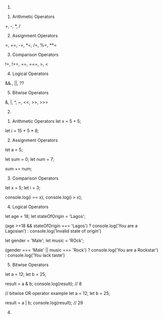1)

1. Arithmetic Operators

+, -, *, /

2) Assignment Operators

=, +=, -=, *=, /=, %=, **=

3) Comparison Operators

!=, !==, ==, ===, >, <

4) Logical Operators

&&., ||, ??

5) Bitwise Operators

&, |, ^, ~, <<, >>, >>>



2) 

1. Arithmetic Operators
let x = 5 + 5;

let i = 15 + 5 * 8;

2) Assignment Operators

let a = 5;

let sum = 0;
let num = 7;

sum += num;

3) Comparison Operators

let x = 5;
let i = 3;

console.log(i == x);
console.log(i > x);

4) Logical Operators

let age = 18;
let stateOfOrigin = 'Lagos';

(age >=18 && stateOfOrigin === 'Lagos') ? console.log('You are a Lagosian') : console.log('Invalid state of origin')

let gender = 'Male';
let music = 'ROck';

(gender === 'Male' || music === 'Rock')  ? console.log('You are a Rockstar') : console.log('You lack taste')


5) Bitwise Operators

let a = 12; 
let  b = 25; 

result = a & b; 
console.log(result); // 8

// bitwise OR operator example
let a = 12; 
let  b = 25; 

result = a | b; 
console.log(result); // 29



4)

